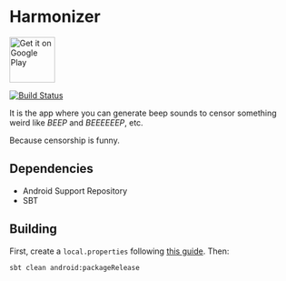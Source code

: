 # Harmonizer

[<img alt='Get it on Google Play' src='https://play.google.com/intl/en_us/badges/images/generic/en_badge_web_generic.png' height='80'/>](https://play.google.com/store/apps/details?id=tk.mygod.harmonizer&utm_source=global_co&utm_medium=prtnr&utm_content=Mar2515&utm_campaign=PartBadge&pcampaignid=MKT-Other-global-all-co-prtnr-py-PartBadge-Mar2515-1)

[![Build Status](https://api.travis-ci.org/Mygod/Harmonizer.svg)](https://travis-ci.org/Mygod/Harmonizer)

It is the app where you can generate beep sounds to censor something weird like *BEEP* and *BEEEEEEP*, etc.

Because censorship is funny.

## Dependencies

* Android Support Repository
* SBT

## Building

First, create a `local.properties` following [this guide](https://github.com/pfn/android-sdk-plugin#usage). Then:

    sbt clean android:packageRelease
